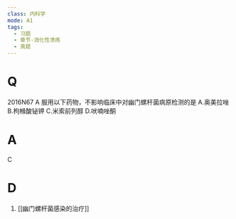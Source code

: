 ```yaml
---
class: 内科学
mode: A1
tags:
  - 习题
  - 章节-消化性溃疡
  - 真题
---
```


# Q
2016N67 A 服用以下药物，不影响临床中对幽门螺杆菌病原检测的是
A.奥美拉唑
B.枸橼酸铋钾
C.米索前列醇
D.吠喃唑酮
# A
C 

# D
1. [[幽门螺杆菌感染的治疗]]